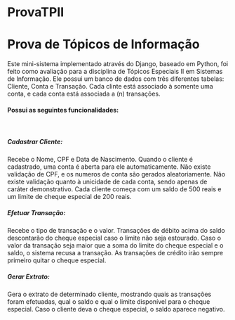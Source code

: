 # ProvaTPII
<h1>Prova de Tópicos de Informação</h1>

Este mini-sistema implementado através do Django, baseado em Python, foi feito como avaliação para a disciplina de Tópicos Especiais II em Sistemas de Informação.
Ele possui um banco de dados com três diferentes tabelas: Cliente, Conta e Transação. Cada clinte está associado à somente uma conta, e cada conta está associada a (n) transações.
<h4>Possui as seguintes funcionalidades:</h4>
</br>
<h5>Cadastrar Cliente:</h5> Recebe o Nome, CPF e Data de Nascimento. Quando o cliente é cadastrado, uma conta é aberta para ele automaticamente. Não existe validação de CPF, e os numeros de conta são gerados aleatoriamente.
Não existe validação quanto à unicidade de cada conta, sendo apenas de caráter demonstrativo. Cada cliente começa com um saldo de 500 reais e um limite de cheque especial
de 200 reais.
</br>
<h5>Efetuar Transação:</h5> Recebe o tipo de transação e o valor. Transações de débito acima do saldo descontarão do cheque especial caso o limite não seja estourado.
Caso o valor da transação seja maior que a soma do limite do cheque especial e o saldo, o sistema recusa a transação. As transações de crédito irão sempre primeiro quitar o cheque
especial.
<h5>Gerar Extrato:</h5> Gera o extrato de determinado cliente, mostrando quais as transações foram efetuadas, qual o saldo e qual o limite disponível para o cheque especial. Caso o cliente deva o cheque especial, o saldo aparece negativo. 




